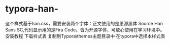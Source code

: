 # typora-han-
这个样式基于han.css，需要安装两个字体：正文使用的是思源黑体 Source Han Sans SC,代码显示用的是Fira Code。皆为开源字体，可放心使用在学习环境中。  
安装教程 下载样式表 复制到Typora\themes主题目录中 在typora中选择本样式表

